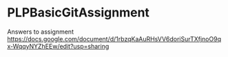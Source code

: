 # PLPBasicGitAssignment  
Answers to  assignment   https://docs.google.com/document/d/1rbzqKaAuRHsVV6doriSurTXfjnoO9qx-WqqyNYZhEEw/edit?usp=sharing
